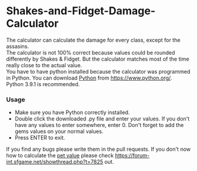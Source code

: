 # Shakes-and-Fidget-Damage-Calculator

The calculator can calculate the damage for every class, except for the assasins.  
The calculator is not 100% correct because values could be rounded differently by Shakes & Fidget.   But the calculator matches most of the time really close to the actual value.  
You have to have python installed because the calculator was programmed in Python. You can download [Python](https://www.python.org/) from https://www.python.org/.  
Python 3.9.1 is recommended.  
### Usage
- Make sure you have Python correctly installed.
- Double click the downloaded .py file and enter your values. If you don't have any values to enter somewhere, enter 0. Don't forget to add the gems values on your normal values.
- Press ENTER to exit.


If you find any bugs please write them in the pull requests.
If you don't now how to calculate the [pet value](https://forum-int.sfgame.net/showthread.php?t=7825) please check https://forum-int.sfgame.net/showthread.php?t=7825 out.
